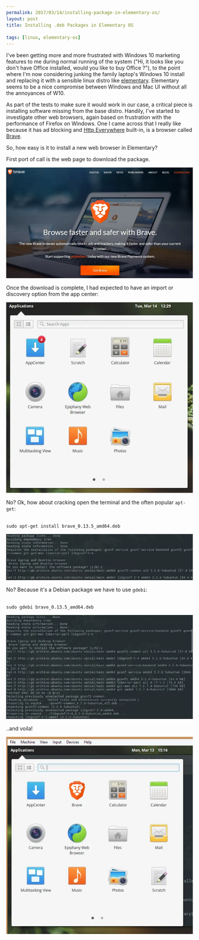 ```yaml
---
permalink: 2017/03/14/installing-package-in-elementary-os/
layout: post
title: Installing .deb Packages in Elementary OS

tags: [linux, elementary-os]
---
```


I've been getting more and more frustrated with Windows 10 marketing features to me during
normal running of the system ("Hi, it looks like you don't have Office installed, would
you like to buy Office ?"), to the point where I'm now considering junking the family
laptop's Windows 10 install and replacing it with a sensible linux distro
like <a href="https://elementary.io">elementary</a>. Elementary seems to be a nice
compromise between Windows and Mac UI without all the annoyances of W10.

As part of the tests to make sure it would work in our case, a critical piece is
installing software missing from the base distro. Handily, I've started to investigate other
web browsers, again based on frustration with the performance of Firefox on Windows.
One I came across that I really like because it has ad blocking and <a href="https://www.eff.org/https-everywhere">Http Everywhere<a/>
built-in, is a browser called <a href="https://brave.com">Brave</a>.

So, how easy is it to install a new web browser in Elementary?

First port of call is the web page to download the package.

![brave](/img/posts/installing-package-in-elementary-os/brave-website.webp)

Once the download is complete, I had expected to have an import or discovery
option from the app center:

![app center](/img/posts/installing-package-in-elementary-os/app-centre.webp)

No? Ok, how about cracking open the terminal and the often popular <code>apt-get</code>:

```

sudo apt-get install brave_0.13.5_amd64.deb

```

![apt-get](/img/posts/installing-package-in-elementary-os/elementary_start_sudo-apt-get.webp)

No? Because it's a Debian package we have to use <code>gdebi</code>:

```

sudo gdebi brave_0.13.5_amd64.deb

```

![gdebi](/img/posts/installing-package-in-elementary-os/elementary-sudo-gdebi.webp)

..and voila!

![app center2](/img/posts/installing-package-in-elementary-os/brave-installed.webp)
